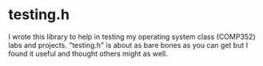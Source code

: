 # testing.h

I wrote this library to help in testing my operating system class (COMP352)
labs and projects. "testing.h" is about as bare bones as you can get but I found
it useful and thought others might as well.
